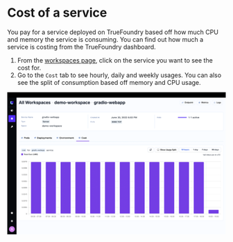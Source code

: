 # Cost of a service

You pay for a service deployed on TrueFoundry based off how much CPU and memory the service is consuming.  You can find out how much a service is costing from the TrueFoundry dashboard.

1. From the [workspaces page](https://app.truefoundry.com/workspace), click on the service you want to see the cost for.
2. Go to the `Cost` tab to see hourly, daily and weekly usages. You can also see the split of consumption based off memory and CPU usage.

![Cost Report](../../assets/cost-estimation.png)